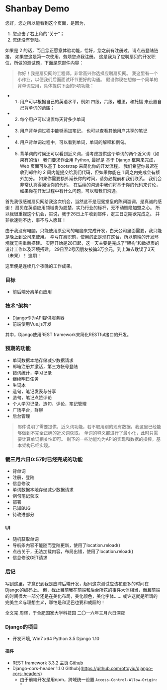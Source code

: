 # Shanbay Demo

您好，您之所以能看到这个页面，是因为，

1. 您点击了右上角的“关于”；
2. 您还没有登陆。

如果是 2 的话，而且您正愿意体验功能，恰好，您之前有注册过，请点击登陆链接，
如果您这是第一次使用，劳烦您点我注册。
这是我为了应聘扇贝的开发职位，所做的测试题，下面是原邮件内容：
> 你好！我是扇贝网的工程师。非常高兴你选择应聘扇贝网。 我这里有一个小作业，以便我们后面面试环节更好的沟通。 
假设你现在想做一个简单的背单词应用，具体提供下面的5项功能：
* 1. 用户可以根据自己的英语水平，例如 四级，六级，雅思，和托福 来设置自己背单词的范围；
* 2. 每个用户可以设置每天背多少单词
* 3. 用户背单词过程中能够添加笔记， 也可以查看其他用户共享的笔记
* 4. 用户背单词过程中，可以看到单词，单词的解释和例句。
* 5. 背单词的时候还可以看到近义词，请考虑提供这个单词的两个近义词（如果有的话）
我们要求作业用 Python, 最好是 基于 Django 框架来完成， Web 页面可以基于 bootstrap 来简化你的开发流程。 
我们希望你最迟在收到邮件的 2 周内能提交给我们代码，但如果你能在 1 周之内完成会有额外加分。 
如果你需要额外延长你的时间，请务必提前和我们联系。
我们会非常认真得阅读你的代码， 在后续的沟通中我们将基于你的代码来讨论， 如果你在开发过程中有什么问题，可以和我们沟通。


首先我很感谢扇贝网给我这次机会，当然这不是冠冕堂皇的陈词滥调，是真诚的感谢！
扇贝在英语应用领域贵为翘楚，实乃行业的标杆，无不动恻隐加盟之心。
所以我很重视这个机会，实说，我于26日上午收到邮件，定三日之期欲完成之。
并非欲速则不达，事不与人愿耳！

由于我没有电脑，只能使用原公司的电脑来完成开发，白天公司里面需要，我只能是晚上到公司来使用。
幸亏在离职前，使用的正是现在这台，所以前端的开发环境就无需重新搭建。
实际开始是28日起，这一天主要是完成了“架构”和数据表的设计工作以及环境搭建。
29日至2号因朋友被骗3万余元，到上海去耽误了3天（未果）！
逾期！

这里便是连续几个夜晚的工作成果。

### 目标

* 前后端分离单页应用

### 技术“架构”
* Django作为API提供服务器
* 前端使用Vue.js开发

其中，Django使用REST framework来简化RESTful接口的开发。

### 预期的功能

* 单词数据本地存储减少数据请求
* 邮箱注册并激活，第三方帐号登陆
* 错词统计，学习记录
* 继续明日任务
* 生词本
* 造句，笔记发表与分享
* 造句，笔记点赞评论
* 个人学习记录，造句，评论，笔记管理
* 广场平台，群聊
* 后台管理
> 邮件说明了需要提供，近义词功能，若不取用别的现有数据，我这里已经能够做到不完全正确的近义词获取。
单词的释义都进行了最小化，此时只需要计算单词相关性即可。
剩下的一些功能均为API的实现和数据的操控，基本架构已经实现。

### 截三月六日0:57时已经完成的功能

* 背单词
* 注册，登陆
* 信息修改
* 单词数据本地存储减少数据请求
* 例句笔记获取
* 部署
* 已知BUG
* 待改进部分

### UI

* 随机获取单词
* 导航条内容不能随而登陆更新，使用了location.reload()
* 点击关于，无法加载内容，布局出错，使用了location.reload()
* 信息修改GET请求

### 后记

写到这里，才意识到我是应聘后端开发，起码这次测试应该花更多的时间在Django的编码上。
但，截止目前我在前端和后台所花的事件大体相当，而且前端的时间很大一部分还是在美化布局，美化颜色，美化字体......
或许这就是所谓的完美主义与理想主义，哪怕是和泥巴也要和成圆的！


全文完
周辉，于合肥国家大学科技园
二〇一六年三月六日深夜


### Django的项目

* 开发环境, Win7 x64 Python 3.5 Django 1.10

#### 插件

* REST framework 3.3.2 [主页](http://www.django-rest-framework.org/) [Github](https://github.com/tomchristie/django-rest-framework/)
* Django-cors-header 1.1.0 Github](https://github.com/ottoyiu/django-cors-headers)
  * 由于前端开发是用npm，跨域统一设置 `Access-Control-Allow-Origin: *`
